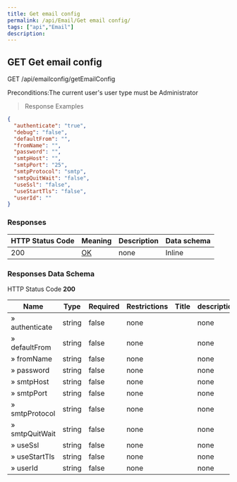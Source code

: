 ```yaml
---
title: Get email config
permalink: /api/Email/Get email config/
tags: ["api","Email"]
description: 
---
```


## GET Get email config

GET /api/emailconfig/getEmailConfig

Preconditions:The current user's user type must be Administrator

> Response Examples

```json
{
  "authenticate": "true",
  "debug": "false",
  "defaultFrom": "",
  "fromName": "",
  "password": "",
  "smtpHost": "",
  "smtpPort": "25",
  "smtpProtocol": "smtp",
  "smtpQuitWait": "false",
  "useSsl": "false",
  "useStartTls": "false",
  "userId": ""
}
```

### Responses

|HTTP Status Code |Meaning|Description|Data schema|
|---|---|---|---|
|200|[OK](https://tools.ietf.org/html/rfc7231#section-6.3.1)|none|Inline|

### Responses Data Schema

HTTP Status Code **200**

|Name|Type|Required|Restrictions|Title|description|
|---|---|---|---|---|---|
|» authenticate|string|false|none||none|
|» defaultFrom|string|false|none||none|
|» fromName|string|false|none||none|
|» password|string|false|none||none|
|» smtpHost|string|false|none||none|
|» smtpPort|string|false|none||none|
|» smtpProtocol|string|false|none||none|
|» smtpQuitWait|string|false|none||none|
|» useSsl|string|false|none||none|
|» useStartTls|string|false|none||none|
|» userId|string|false|none||none|